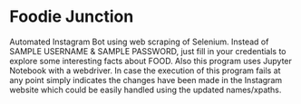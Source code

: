 # Foodie Junction
Automated Instagram Bot using web scraping of Selenium.
Instead of SAMPLE USERNAME & SAMPLE PASSWORD, just fill in your credentials to explore some interesting facts about FOOD.
Also this program uses Jupyter Notebook with a webdriver.
In case the execution of this program fails at any point simply indicates the changes have been made in the Instagram website which could be easily handled using the updated names/xpaths.
